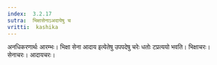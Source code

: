 ```yaml
---
index:  3.2.17
sutra:  भिक्षासेनाऽअदायेषु च
vritti:  kashika 
---
```


अनधिकरणार्थः आरम्भः। भिक्षा सेना आदाय इत्येतेषु उपपदेषु चरेः धतोः टप्रत्ययो भवति। भिक्षाचरः। सेनाचरः। आदायचरः।

